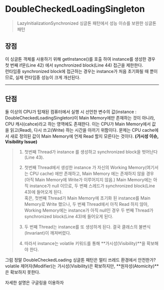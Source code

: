 # DoubleCheckedLoadingSingleton

> LazyInitializationSynchronized 싱글톤 패턴에서 성능 이슈를 보완한 싱글톤 패턴 

## 장점 
이 싱글톤 객체를 사용하기 위해 getInstance()를 호출 하여 instance를 생성한 경우
첫 번째 if문(Line 42) 에서 synchronized block(Line 44) 접근을 제한한다.  
런타임중 synchronized block에 접근하는 경우는 instance가 처음 초기화될 때 뿐이므로,
실제 런타임중 성능이 크게 개선된다.
           
-------------------------

## 단점
둘 이상의 CPU가 탑재된 컴퓨터에서 실행 시 선언한 변수의 값(instance : DoubleCheckedLoadingSingleton)이
Main Memory에만 존재하는 것이 아니라, CPU 캐시(cahce)라고 하는 영역에도 존재한다.
이는 CPU가 Main Memory에서 값을 읽고(Read), 다시 쓰고(Write) 하는 시간을 아끼기 위함이다.
문제는 CPU cache에서 새로 정의된 값이 Main Memory에 언제 Read 할지 모른다는 것이다. **(가시성 이슈, Visibility Issue)**
>          
> 1. 첫번째 Thread가 instance 를 생성하고 synchronized block을 벗어난다(Line 43).
> 
> 2. 첫번째 Thread에서 생성한 instance 가 자신의 Working Memory(여기서는 CPU cache) 에만 존재하고,
> Main Memory 에는 존재하지 않을 경우(아직 Main Memory에 Write가 이루어지지 않음.)
> Main Memory에는 아직 instance가 null 이므로, 두 번째 스레드가 synchronized block(Line 43)에 들어오게 된다.  
> 혹은, 첫번째 Thread가 Main Memory에 초기화 된 instance를 Main Memory로 Write 했으나,
> 두 번째 Thread에서 아직 Read 하지 않아, Working Memory에는 instance가 아직 null인 경우
> 두 번째 Thread가 synchronized block(Line 43)에 들어오게 된다.
>       
> 4. 두 번째 Thread는 instance를 또 생성하게 된다. 결국 클래스의 불변식(Invariant)이 깨져버렸다.
>       
> 5. 따라서 instance는 volatile 키워드를 통해 **가시성(Visibility)**을 확보해야 한다.
        
그럼 정말 DoubleCheckedLoading 싱글톤 패턴은 멀티 쓰레드 환경에서 안전한가?  
volatile 제어자(Modifier)는 가시성(Visibility)은 확보하지만, **원자성(Atomicity)**은 확보하지 못한다.
        
자세한 설명은 구글링을 이용하자